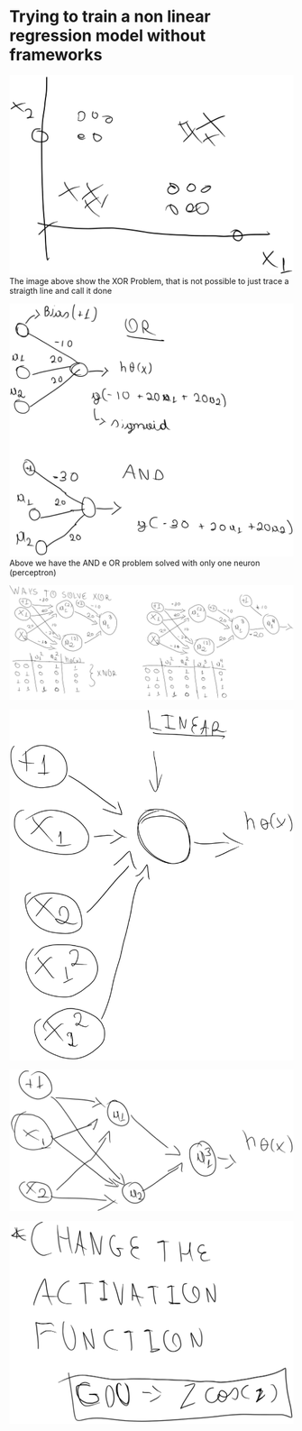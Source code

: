 # Trying to train a non linear regression model without frameworks
![Xor Problem](XOR.png)
The image above show the XOR Problem, that is not possible to just trace a straigth line and call it done

![AND e OR Problem](AND%20e%20OR.png)
Above we have the AND e OR problem solved with only one neuron (perceptron)

![XOR1](XOR1.png)

![XOR2](XOR2.png)

![XOR3](XOR3.png)

![XOR4](XOR4.png)